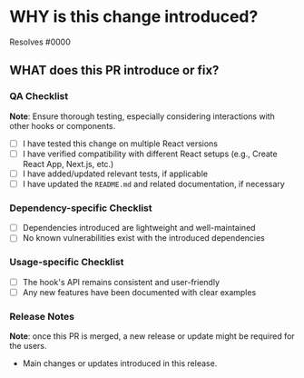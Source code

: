 <!--
  ☝️How to write a compelling PR title for @smakss/random-string:
  - Prefix it with [feature], [bugfix], [chore] or other relevant tags (if applicable)
  - Start with a verb, for example: add, delete, improve, fix…
  - Specify the main change or improvement, e.g., "add sensitivity adjustment for scroll detection"
  - Prefix with [WIP] if it's a work in progress
-->

# WHY is this change introduced?

Resolves #0000 <!-- link to issue or task card if one exists -->

<!--
  Share context about the problem or feature request.
  Why is this change beneficial for the users of this hook?
-->

## WHAT does this PR introduce or fix?

<!--
  Detailed summary of changes. Indicate if it introduces a new feature, fixes a bug, or makes improvements.
  Before/after code snippets or explanations are recommended for critical changes.
-->

### QA Checklist

**Note**: Ensure thorough testing, especially considering interactions with other hooks or components.

- [ ] I have tested this change on multiple React versions
- [ ] I have verified compatibility with different React setups (e.g., Create React App, Next.js, etc.)
- [ ] I have added/updated relevant tests, if applicable
- [ ] I have updated the `README.md` and related documentation, if necessary

### Dependency-specific Checklist

- [ ] Dependencies introduced are lightweight and well-maintained
- [ ] No known vulnerabilities exist with the introduced dependencies

### Usage-specific Checklist

- [ ] The hook's API remains consistent and user-friendly
- [ ] Any new features have been documented with clear examples

### Release Notes

**Note**: once this PR is merged, a new release or update might be required for the users.

- Main changes or updates introduced in this release.
